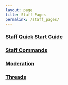 ```yaml
---
layout: page
title: Staff Pages
permalink: /staff_pages/
---
```


### [Staff Quick Start Guide](./getting%20started%20staff)
### [Staff Commands](./staff%20commands)
### [Moderation](./moderation%20guide)
### [Threads](./managing%20threads%20staff)
